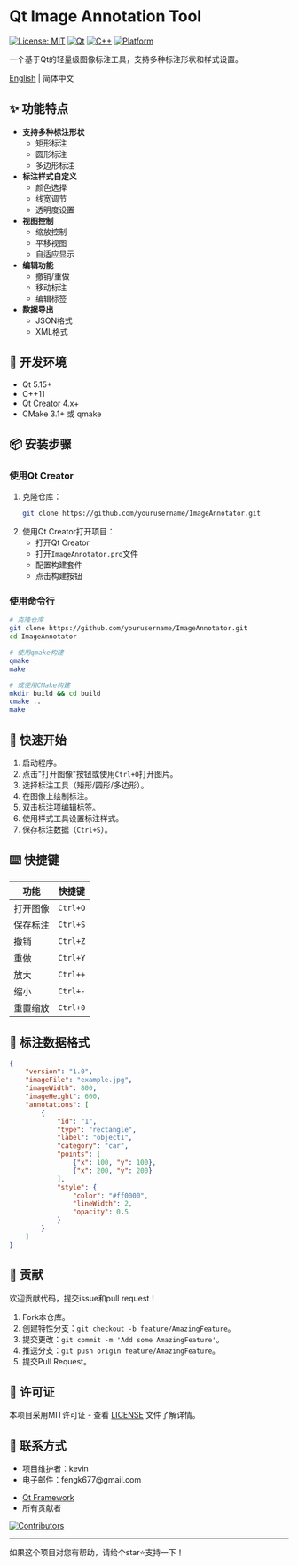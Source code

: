 # Qt Image Annotation Tool


[![License: MIT](https://img.shields.io/badge/License-MIT-yellow.svg)](https://opensource.org/licenses/MIT)
[![Qt](https://img.shields.io/badge/Qt-5.15%2B-green.svg)](https://www.qt.io/)
[![C++](https://img.shields.io/badge/C%2B%2B-11-blue.svg)](https://isocpp.org/)
[![Platform](https://img.shields.io/badge/Platform-Windows%20%7C%20Linux%20%7C%20macOS-lightgrey.svg)](https://github.com/yourusername/ImageAnnotator)


一个基于Qt的轻量级图像标注工具，支持多种标注形状和样式设置。

[English](./README_EN.md) | 简体中文

## ✨ 功能特点

- **支持多种标注形状**
  - 矩形标注
  - 圆形标注
  - 多边形标注
- **标注样式自定义**
  - 颜色选择
  - 线宽调节
  - 透明度设置
- **视图控制**
  - 缩放控制
  - 平移视图
  - 自适应显示
- **编辑功能**
  - 撤销/重做
  - 移动标注
  - 编辑标签
- **数据导出**
  - JSON格式
  - XML格式

## 🔧 开发环境

- Qt 5.15+
- C++11
- Qt Creator 4.x+
- CMake 3.1+ 或 qmake

## 📦 安装步骤

### 使用Qt Creator

1. 克隆仓库：
   ```bash
   git clone https://github.com/yourusername/ImageAnnotator.git
   ```
2. 使用Qt Creator打开项目：
   - 打开Qt Creator
   - 打开`ImageAnnotator.pro`文件
   - 配置构建套件
   - 点击构建按钮

### 使用命令行

```bash
# 克隆仓库
git clone https://github.com/yourusername/ImageAnnotator.git
cd ImageAnnotator

# 使用qmake构建
qmake
make

# 或使用CMake构建
mkdir build && cd build
cmake ..
make
```

## 🚀 快速开始

1. 启动程序。
2. 点击"打开图像"按钮或使用`Ctrl+O`打开图片。
3. 选择标注工具（矩形/圆形/多边形）。
4. 在图像上绘制标注。
5. 双击标注项编辑标签。
6. 使用样式工具设置标注样式。
7. 保存标注数据（`Ctrl+S`）。

## ⌨️ 快捷键

| 功能   | 快捷键      |
| ---- | -------- |
| 打开图像 | `Ctrl+O` |
| 保存标注 | `Ctrl+S` |
| 撤销   | `Ctrl+Z` |
| 重做   | `Ctrl+Y` |
| 放大   | `Ctrl++` |
| 缩小   | `Ctrl+-` |
| 重置缩放 | `Ctrl+0` |

## 📝 标注数据格式

```json
{
    "version": "1.0",
    "imageFile": "example.jpg",
    "imageWidth": 800,
    "imageHeight": 600,
    "annotations": [
        {
            "id": "1",
            "type": "rectangle",
            "label": "object1",
            "category": "car",
            "points": [
                {"x": 100, "y": 100},
                {"x": 200, "y": 200}
            ],
            "style": {
                "color": "#ff0000",
                "lineWidth": 2,
                "opacity": 0.5
            }
        }
    ]
}
```

## 🤝 贡献

欢迎贡献代码，提交issue和pull request！

1. Fork本仓库。
2. 创建特性分支：`git checkout -b feature/AmazingFeature`。
3. 提交更改：`git commit -m 'Add some AmazingFeature'`。
4. 推送分支：`git push origin feature/AmazingFeature`。
5. 提交Pull Request。

## 📄 许可证

本项目采用MIT许可证 - 查看 [LICENSE](LICENSE) 文件了解详情。

## 📮 联系方式

- 项目维护者：kevin
- 电子邮件：fengk677\@gmail.com

* [Qt Framework](https://www.qt.io/)
* 所有贡献者

[![Contributors](https://contrib.rocks/image?repo=yourusername/ImageAnnotator)](https://github.com/yourusername/ImageAnnotator/graphs/contributors)

---

如果这个项目对您有帮助，请给个star⭐支持一下！

